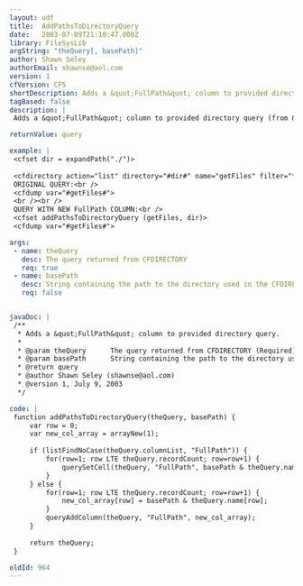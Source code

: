```yaml
---
layout: udf
title:  AddPathsToDirectoryQuery
date:   2003-07-09T21:10:47.000Z
library: FileSysLib
argString: "theQuery[, basePath]"
author: Shawn Seley
authorEmail: shawnse@aol.com
version: 1
cfVersion: CF5
shortDescription: Adds a &quot;FullPath&quot; column to provided directory query.
tagBased: false
description: |
 Adds a &quot;FullPath&quot; column to provided directory query (from &lt;cfdirectory action=&quot;LIST&quot;&gt;). Handy for keeping track of what files were from where when combining directory queries from multiple directories.

returnValue: query

example: |
 <cfset dir = expandPath("./")>
 
 <cfdirectory action="list" directory="#dir#" name="getFiles" filter="*.txt">
 ORIGINAL QUERY:<br />
 <cfdump var="#getFiles#">
 <br /><br />
 QUERY WITH NEW FullPath COLUMN:<br />
 <cfset addPathsToDirectoryQuery (getFiles, dir)>
 <cfdump var="#getFiles#">

args:
 - name: theQuery
   desc: The query returned from CFDIRECTORY
   req: true
 - name: basePath
   desc: String containing the path to the directory used in the CFDIRECTORY call
   req: false


javaDoc: |
 /**
  * Adds a &quot;FullPath&quot; column to provided directory query.
  * 
  * @param theQuery      The query returned from CFDIRECTORY (Required)
  * @param basePath      String containing the path to the directory used in the CFDIRECTORY call (Optional)
  * @return query 
  * @author Shawn Seley (shawnse@aol.com) 
  * @version 1, July 9, 2003 
  */

code: |
 function addPathsToDirectoryQuery(theQuery, basePath) {
     var row = 0;
     var new_col_array = arrayNew(1);
 
     if (listFindNoCase(theQuery.columnList, "FullPath")) {
         for(row=1; row LTE theQuery.recordCount; row=row+1) {
             querySetCell(theQuery, "FullPath", basePath & theQuery.name[row], row);
         }
     } else {
         for(row=1; row LTE theQuery.recordCount; row=row+1) {
             new_col_array[row] = basePath & theQuery.name[row];
         }
         queryAddColumn(theQuery, "FullPath", new_col_array);
     }
 
     return theQuery;
 }

oldId: 964
---
```


